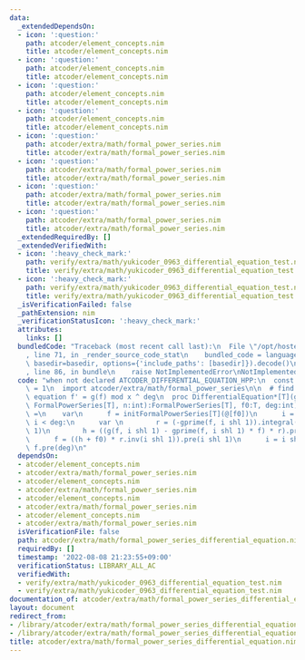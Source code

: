 ```yaml
---
data:
  _extendedDependsOn:
  - icon: ':question:'
    path: atcoder/element_concepts.nim
    title: atcoder/element_concepts.nim
  - icon: ':question:'
    path: atcoder/element_concepts.nim
    title: atcoder/element_concepts.nim
  - icon: ':question:'
    path: atcoder/element_concepts.nim
    title: atcoder/element_concepts.nim
  - icon: ':question:'
    path: atcoder/element_concepts.nim
    title: atcoder/element_concepts.nim
  - icon: ':question:'
    path: atcoder/extra/math/formal_power_series.nim
    title: atcoder/extra/math/formal_power_series.nim
  - icon: ':question:'
    path: atcoder/extra/math/formal_power_series.nim
    title: atcoder/extra/math/formal_power_series.nim
  - icon: ':question:'
    path: atcoder/extra/math/formal_power_series.nim
    title: atcoder/extra/math/formal_power_series.nim
  - icon: ':question:'
    path: atcoder/extra/math/formal_power_series.nim
    title: atcoder/extra/math/formal_power_series.nim
  _extendedRequiredBy: []
  _extendedVerifiedWith:
  - icon: ':heavy_check_mark:'
    path: verify/extra/math/yukicoder_0963_differential_equation_test.nim
    title: verify/extra/math/yukicoder_0963_differential_equation_test.nim
  - icon: ':heavy_check_mark:'
    path: verify/extra/math/yukicoder_0963_differential_equation_test.nim
    title: verify/extra/math/yukicoder_0963_differential_equation_test.nim
  _isVerificationFailed: false
  _pathExtension: nim
  _verificationStatusIcon: ':heavy_check_mark:'
  attributes:
    links: []
  bundledCode: "Traceback (most recent call last):\n  File \"/opt/hostedtoolcache/Python/3.10.6/x64/lib/python3.10/site-packages/onlinejudge_verify/documentation/build.py\"\
    , line 71, in _render_source_code_stat\n    bundled_code = language.bundle(stat.path,\
    \ basedir=basedir, options={'include_paths': [basedir]}).decode()\n  File \"/opt/hostedtoolcache/Python/3.10.6/x64/lib/python3.10/site-packages/onlinejudge_verify/languages/nim.py\"\
    , line 86, in bundle\n    raise NotImplementedError\nNotImplementedError\n"
  code: "when not declared ATCODER_DIFFERENTIAL_EQUATION_HPP:\n  const ATCODER_DIFFERENTIAL_EQUATION_HPP*\
    \ = 1\n  import atcoder/extra/math/formal_power_series\n\n  # find f, saitsfying\
    \ equation f' = g(f) mod x ^ deg\n  proc DifferentialEquation*[T](g, gprime:proc(f:\
    \ FormalPowerSeries[T], n:int):FormalPowerSeries[T], f0:T, deg:int):FormalPowerSeries[T]\
    \ =\n    var\n      f = initFormalPowerSeries[T](@[f0])\n      i = 1\n    while\
    \ i < deg:\n      var \n        r = (-gprime(f, i shl 1)).integral().exp(i shl\
    \ 1)\n        h = ((g(f, i shl 1) - gprime(f, i shl 1) * f) * r).pre(i shl 1).integral()\n\
    \      f = ((h + f0) * r.inv(i shl 1)).pre(i shl 1)\n      i = i shl 1\n    return\
    \ f.pre(deg)\n"
  dependsOn:
  - atcoder/element_concepts.nim
  - atcoder/extra/math/formal_power_series.nim
  - atcoder/element_concepts.nim
  - atcoder/extra/math/formal_power_series.nim
  - atcoder/element_concepts.nim
  - atcoder/extra/math/formal_power_series.nim
  - atcoder/element_concepts.nim
  - atcoder/extra/math/formal_power_series.nim
  isVerificationFile: false
  path: atcoder/extra/math/formal_power_series_differential_equation.nim
  requiredBy: []
  timestamp: '2022-08-08 21:23:55+09:00'
  verificationStatus: LIBRARY_ALL_AC
  verifiedWith:
  - verify/extra/math/yukicoder_0963_differential_equation_test.nim
  - verify/extra/math/yukicoder_0963_differential_equation_test.nim
documentation_of: atcoder/extra/math/formal_power_series_differential_equation.nim
layout: document
redirect_from:
- /library/atcoder/extra/math/formal_power_series_differential_equation.nim
- /library/atcoder/extra/math/formal_power_series_differential_equation.nim.html
title: atcoder/extra/math/formal_power_series_differential_equation.nim
---
```

